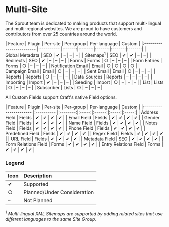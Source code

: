 # Multi-Site

The Sprout team is dedicated to making products that support multi-lingual and multi-regional websites. We are proud to have customers and contributors from over 25 countries around the world.

| Feature  | Plugin | Per-site | Per-group | Per-language | Custom  |
|:------------------------ |:---------- |:------:|:------:|:------:|:------:|:------:|
| Global&nbsp;Metadata     | SEO        | ✔    | –    | –     | –    |
| Sitemaps<sup>1</sup>     | SEO        | ✔    | ✔    | –     | –    |
| Redirects                | SEO        | ✔    | –    | –     | –    | 
| Forms                    | Forms      | ○    | –    | –     | –    |
| Form Entries             | Forms      | ○    | –    | –     | –    |
| Notification&nbsp;Email  | Email      | ○    | ○    | ○     | ○    |
| Campaign&nbsp;Email      | Email      | ○    | –    | –     | –    |
| Sent&nbsp;Email          | Email      | ○    | –    | –     | –    |
| Reports                  | Reports    | ○    | –    | –     | –    |
| Data&nbsp;Sources        | Reports    | –    | –    | –     | –    |
| Importing                | Import     | ✔    | –    | –     | –    |
| Seeding                  | Import     | ○    | –    | –     | –    |
| List                     | Lists      | ○    | –    | –     | –    |
| Subscriber               | Lists      | ○    | –    | –     | –    |


All Custom Fields support Craft's native Field options.

| Feature  | Plugin  | Per-site | Per-group | Per-language | Custom  |
|:---------------------- |:---------- |:--------:|:-----:|:------:|:-----:|:-----:|
| Address Field          | Fields     | ✔     | ✔      | ✔    | ✔   |
| Email Field            | Fields     | ✔     | ✔      | ✔    | ✔   |
| Gender Field           | Fields     | ✔     | ✔      | ✔    | ✔   |
| Name Field             | Fields     | ✔     | ✔      | ✔    | ✔   |
| Notes Field            | Fields     | ✔     | ✔      | ✔    | ✔   |
| Phone Field            | Fields     | ✔     | ✔      | ✔    | ✔   |
| Predefined Field       | Fields     | ✔     | ✔      | ✔    | ✔   |
| Regex Field            | Fields     | ✔     | ✔      | ✔    | ✔   |
| URL Field              | Fields     | ✔     | ✔      | ✔    | ✔   |
| Metadata Field         | SEO        | ✔     | ✔      | ✔    | ✔   |
| Form Relations Field   | Forms      | ✔     | ✔      | ✔    | ✔   |
| Entry Relations Field  | Forms      | ✔     | ✔      | ✔    | ✔   |

### Legend

| Icon | Description |
|:---- |:----------- |
| ✔    | Supported   |
| ○    | Planned/Under Consideration |
| –    | Not Planned |

_<sup>1</sup> Multi-lingual XML Sitemaps are supported by adding related sites that use different languages to the same Site Group._





